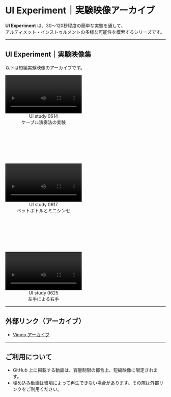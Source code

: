 # UI Experiment｜実験映像アーカイブ

**UI Experiment** は、30〜120秒程度の簡単な実験を通して、  
アルティメット・インストゥルメントの多様な可能性を模索するシリーズです。  

---

## UI Experiment｜実験映像集

以下は短編実験映像のアーカイブです。  

<div style="display:flex; gap:120px; flex-wrap:wrap;">
  <div style="text-align:center;">
    <video controls width="240">
      <source src="ul_experiment_0614.mp4" type="video/mp4">
    </video>
    <div>UI study 0614 <br> ケーブル演奏法の実験</div>
  </div>
  <div style="text-align:center;">
    <video controls width="240">
      <source src="ul_experiment_0617.mp4" type="video/mp4">
    </video>
    <div>UI study 0617 <br> ペットボトルとミニシンセ</div>
  </div>
  <div style="text-align:center;">
    <video controls width="240">
      <source src="ul_experiment_0625.mp4" type="video/mp4">
    </video>
    <div>UI study 0625 <br> 左手による右手</div>
  </div>
</div>

---

## 外部リンク（アーカイブ）

- [Vimeo アーカイブ](https://vimeo.com/user/38930626/folder/26569383?isPrivate=false)  

---

## ご利用について
- GitHub 上に掲載する動画は、容量制限の都合上、短編映像に限定されます。  
- 埋め込み動画は環境によって再生できない場合があります。その際は外部リンクをご利用ください。  
